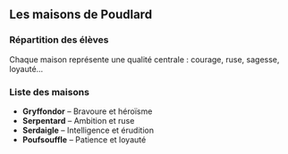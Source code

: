 ## Les maisons de Poudlard

### Répartition des élèves

Chaque maison représente une qualité centrale : courage, ruse, sagesse, loyauté...

### Liste des maisons

- **Gryffondor** – Bravoure et héroïsme
- **Serpentard** – Ambition et ruse
- **Serdaigle** – Intelligence et érudition
- **Poufsouffle** – Patience et loyauté
